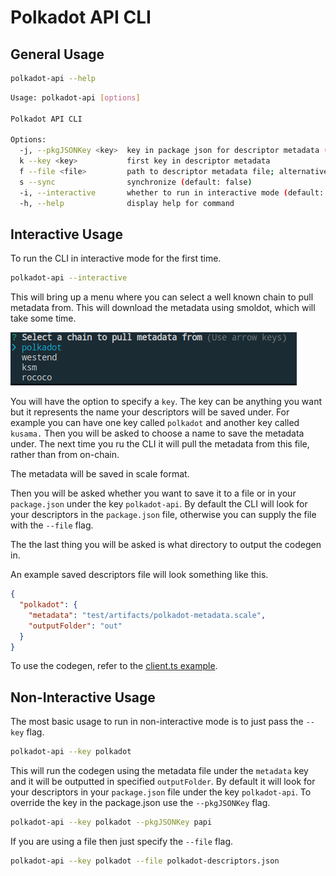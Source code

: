 # Polkadot API CLI

## General Usage

```sh
polkadot-api --help
```

```sh
Usage: polkadot-api [options]

Polkadot API CLI

Options:
  -j, --pkgJSONKey <key>  key in package json for descriptor metadata (default: "polkadot-api")
  k --key <key>           first key in descriptor metadata
  f --file <file>         path to descriptor metadata file; alternative to package json
  s --sync                synchronize (default: false)
  -i, --interactive       whether to run in interactive mode (default: false)
  -h, --help              display help for command
```

## Interactive Usage

To run the CLI in interactive mode for the first time.

```sh
polkadot-api --interactive
```

This will bring up a menu where you can select a well known chain to pull metadata
from. This will download the metadata using smoldot, which will take some time.

![Interactive Well Known Chains](./img/interactive-wellknown-chains.png)

You will have the option to specify a `key`. The key can be anything you
want but it represents the name your descriptors will be saved under. For example
you can have one key called `polkadot` and another key called `kusama.` Then you
will be asked to choose a name to save the metadata under. The next time you ru
the CLI it will pull the metadata from this file, rather than from on-chain.

The metadata will be saved in scale format.

Then you will be asked whether you want to save it to a file or in your
`package.json` under the key `polkadot-api`. By default the CLI will look
for your descriptors in the `package.json` file, otherwise you can supply the
file with the `--file` flag.

The the last thing you will be asked is what directory to output the codegen in.

An example saved descriptors file will look something like this.

```json
{
  "polkadot": {
    "metadata": "test/artifacts/polkadot-metadata.scale",
    "outputFolder": "out"
  }
}
```

To use the codegen, refer to the [client.ts example](../../experiments/src/client.ts).

## Non-Interactive Usage

The most basic usage to run in non-interactive mode is to just pass the `--key` flag.

```sh
polkadot-api --key polkadot
```

This will run the codegen using the metadata file under the `metadata` key
and it will be outputted in specified `outputFolder`. By default it will
look for your descriptors in your `package.json` file under the key
`polkadot-api`. To override the key in the package.json use the `--pkgJSONKey` flag.

```sh
polkadot-api --key polkadot --pkgJSONKey papi
```

If you are using a file then just specify the `--file` flag.

```sh
polkadot-api --key polkadot --file polkadot-descriptors.json
```
